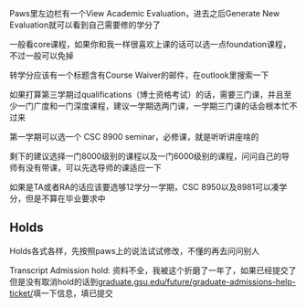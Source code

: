 Paws里左边栏有一个View Academic Evaluation，进去之后Generate New Evaluation就可以看到自己需要修的学分了

一般看core课程，如果你和我一样很喜欢上课的话可以选一点foundation课程，不过一般可以免掉

转学分应该有一个标题含有Course Waiver的邮件，在outlook里搜索一下

如果打算第三学期过qualifications（博士资格考试）的话，需要三门课，并且至少一门广度和一门深度课程，建议一学期选两门课，一学期三门课的话会根本忙不过来

第一学期可以选一个	CSC 8900 seminar，必修课，就是听听讲座啥的

剩下的建议选择一门8000级别的课程以及一门6000级别的课程，问问自己的导师有没有带课，可以先选导师的课适应一下

如果是TA或者RA的话应该要选够12学分一学期，CSC 8950以及8981可以凑学分，但是不算在毕业要求中

## Holds

Holds各式各样，先按照paws上的说法试试修改，不懂的再去问问别人

Transcript Admission hold: 资料不全，我被这个折磨了一年了，如果已经提交了但是没有取消hold的话到[graduate.gsu.edu/future/graduate-admissions-help-ticket/](graduate.gsu.edu/future/graduate-admissions-help-ticket/)填一下信息，填已提交

